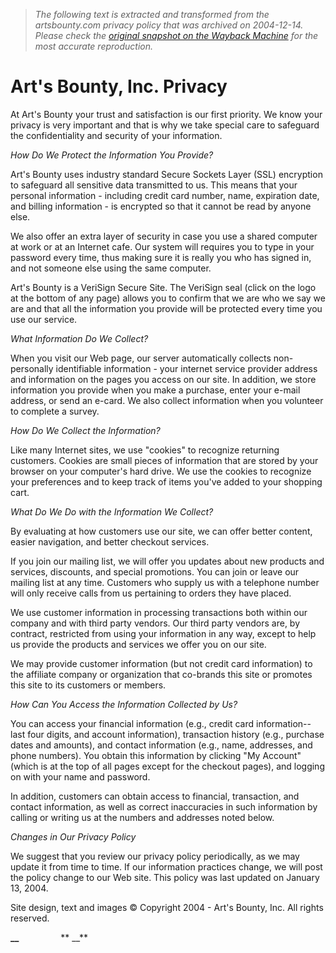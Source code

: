 > *The following text is extracted and transformed from the artsbounty.com privacy policy that was archived on 2004-12-14. Please check the [original snapshot on the Wayback Machine](https://web.archive.org/web/20041214053441id_/http%3A//www.artsbounty.com/privacy.htm) for the most accurate reproduction.*

# Art's Bounty, Inc. Privacy

At Art's Bounty your trust and satisfaction is our first priority. We know your privacy is very important and that is why we take special care to safeguard the confidentiality and security of your information. 

_How Do We Protect the Information You Provide?_

Art's Bounty uses industry standard Secure Sockets Layer (SSL) encryption to safeguard all sensitive data transmitted to us. This means that your personal information - including credit card number, name, expiration date, and billing information - is encrypted so that it cannot be read by anyone else.

We also offer an extra layer of security in case you use a shared computer at work or at an Internet cafe. Our system will requires you to type in your password every time, thus making sure it is really you who has signed in, and not someone else using the same computer. 

Art's Bounty is a VeriSign Secure Site. The VeriSign seal (click on the logo at the bottom of any page) allows you to confirm that we are who we say we are and that all the information you provide will be protected every time you use our service.

_What Information Do We Collect?_

When you visit our Web page, our server automatically collects non-personally identifiable information - your internet service provider address and information on the pages you access on our site. In addition, we store information you provide when you make a purchase, enter your e-mail address, or send an e-card. We also collect information when you volunteer to complete a survey.

  


_How Do We Collect the Information?_

Like many Internet sites, we use "cookies" to recognize returning customers. Cookies are small pieces of information that are stored by your browser on your computer's hard drive. We use the cookies to recognize your preferences and to keep track of items you've added to your shopping cart. 

_What Do We Do with the Information We Collect?_

By evaluating at how customers use our site, we can offer better content, easier navigation, and better checkout services. 

If you join our mailing list, we will offer you updates about new products and services, discounts, and special promotions. You can join or leave our mailing list at any time. Customers who supply us with a telephone number will only receive calls from us pertaining to orders they have placed. 

We use customer information in processing transactions both within our company and with third party vendors. Our third party vendors are, by contract, restricted from using your information in any way, except to help us provide the products and services we offer you on our site.

We may provide customer information (but not credit card information) to the affiliate company or organization that co-brands this site or promotes this site to its customers or members. 

_How Can You Access the Information Collected by Us?_

You can access your financial information (e.g., credit card information--last four digits, and account information), transaction history (e.g., purchase dates and amounts), and contact information (e.g., name, addresses, and phone numbers). You obtain this information by clicking "My Account" (which is at the top of all pages except for the checkout pages), and logging on with your name and password.

In addition, customers can obtain access to financial, transaction, and contact information, as well as correct inaccuracies in such information by calling or writing us at the numbers and addresses noted below. 

_Changes in Our Privacy Policy_

We suggest that you review our privacy policy periodically, as we may update it from time to time. If our information practices change, we will post the policy change to our Web site. This policy was last updated on January 13, 2004. 

Site design, text and images © Copyright 2004 - Art's Bounty, Inc. All rights reserved.

**__**                 ** __**                     

  

